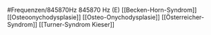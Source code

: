 #Frequenzen/845870Hz
845870 Hz (E)
[[Becken-Horn-Syndrom]]
[[Osteoonychodysplasie]]
[[Osteo-Onychodysplasie]]
[[Österreicher-Syndrom]]
[[Turner-Syndrom Kieser]]